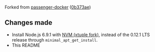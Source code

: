 Forked from [passenger-docker][] ([0b373ae](https://github.com/phusion/passenger-docker/commit/0b373ae9aca34484c01b1eca320a9bd8701fcc08))

## Changes made

- Install Node.js 6.9.1 with [NVM (xtuple fork)][nvm], instead of the 0.12.1 LTS release through `minimal_apt_get_install`.
- This README


[nvm]: https://github.com/xtuple/nvm
[passenger-docker]: https://github.com/phusion/passenger-docker
